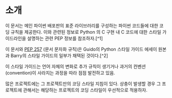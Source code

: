 # 소개
이 문서는 메인 파이썬 배포판의 표준 라이브러리를 구성하는 파이썬 코드들에 대한 코딩 규칙을 제공한다. 이와 관련된 정보로 Python 의 C 구현 내 C 코드에 대한 스타일 가이드라인을 설명하는 관련 PEP 정보를 참조하자.[^1]

이 문서와 [PEP 257](https://www.python.org/dev/peps/pep-0257/) (문서 문자화 규칙)은 Guido의 Python 스타일 가이드 에세이 원본과 Barry의 스타일 가이드의 일부가 채택된 것이다.[^2]

이 스타일 가이드는 언어 자체의 변화로 추가 규칙이 생기거나 과거의 컨벤션(convention)이 사라지는 과정을 따라 점점 발전하고 있음.

많은 프로젝트에는 그 프로젝트만의 코딩 스타일 지침이 있다. 상충이 발생할 경우 그 프로젝트에 관해서는 해당하는 프로젝트의 코딩 스타일이 우선적으로 적용하자.  